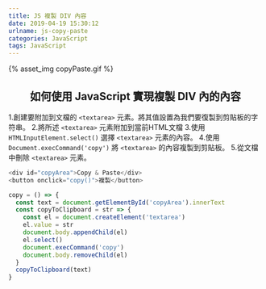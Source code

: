 ```yaml
---
title: JS 複製 DIV 內容
date: 2019-04-19 15:30:12
urlname: js-copy-paste
categories: JavaScript
tags: JavaScript
---
```


{% asset_img copyPaste.gif %}

## <center>如何使用 JavaScript 實現複製 DIV 內的內容</center>

1.創建要附加到文檔的 `<textarea>` 元素。將其值設置為我們要復製到剪貼板的字符串。
2.將所述 `<textarea>` 元素附加到當前HTML文檔
3.使用 `HTMLInputElement.select()` 選擇 `<textarea>` 元素的內容。
4.使用 `Document.execCommand('copy')` 將 `<textarea>` 的內容複製到剪貼板。
5.從文檔中刪除 `<textarea>` 元素。


```js
<div id="copyArea">Copy & Paste</div>
<button onclick="copy()">複製</button>

copy = () => {
  const text = document.getElementById('copyArea').innerText
  const copyToClipboard = str => {
    const el = document.createElement('textarea')
    el.value = str
    document.body.appendChild(el)
    el.select()
    document.execCommand('copy')
    document.body.removeChild(el)
  }
  copyToClipboard(text)
}
```
